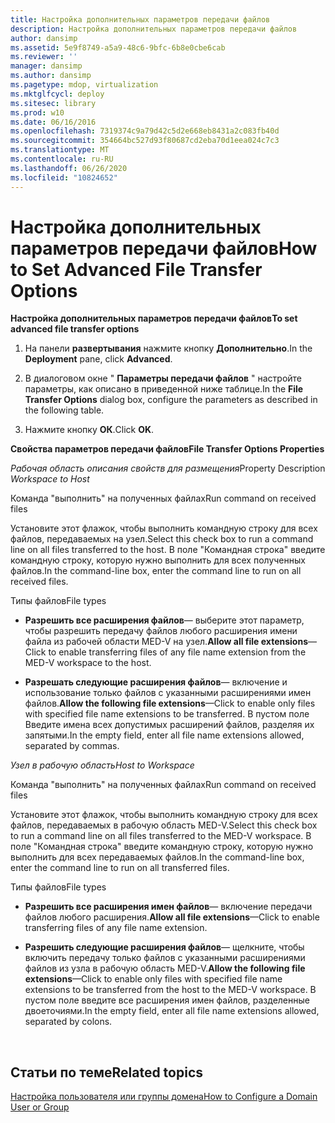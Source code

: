```yaml
---
title: Настройка дополнительных параметров передачи файлов
description: Настройка дополнительных параметров передачи файлов
author: dansimp
ms.assetid: 5e9f8749-a5a9-48c6-9bfc-6b8e0cbe6cab
ms.reviewer: ''
manager: dansimp
ms.author: dansimp
ms.pagetype: mdop, virtualization
ms.mktglfcycl: deploy
ms.sitesec: library
ms.prod: w10
ms.date: 06/16/2016
ms.openlocfilehash: 7319374c9a79d42c5d2e668eb8431a2c083fb40d
ms.sourcegitcommit: 354664bc527d93f80687cd2eba70d1eea024c7c3
ms.translationtype: MT
ms.contentlocale: ru-RU
ms.lasthandoff: 06/26/2020
ms.locfileid: "10824652"
---
```

# <span data-ttu-id="32278-103">Настройка дополнительных параметров передачи файлов</span><span class="sxs-lookup"><span data-stu-id="32278-103">How to Set Advanced File Transfer Options</span></span>


**<span data-ttu-id="32278-104">Настройка дополнительных параметров передачи файлов</span><span class="sxs-lookup"><span data-stu-id="32278-104">To set advanced file transfer options</span></span>**

1.  <span data-ttu-id="32278-105">На панели **развертывания** нажмите кнопку **Дополнительно**.</span><span class="sxs-lookup"><span data-stu-id="32278-105">In the **Deployment** pane, click **Advanced**.</span></span>

2.  <span data-ttu-id="32278-106">В диалоговом окне " **Параметры передачи файлов** " настройте параметры, как описано в приведенной ниже таблице.</span><span class="sxs-lookup"><span data-stu-id="32278-106">In the **File Transfer Options** dialog box, configure the parameters as described in the following table.</span></span>

3.  <span data-ttu-id="32278-107">Нажмите кнопку **ОК**.</span><span class="sxs-lookup"><span data-stu-id="32278-107">Click **OK**.</span></span>

**<span data-ttu-id="32278-108">Свойства параметров передачи файлов</span><span class="sxs-lookup"><span data-stu-id="32278-108">File Transfer Options Properties</span></span>**

<span data-ttu-id="32278-109">*Рабочая область описания свойств для размещения*</span><span class="sxs-lookup"><span data-stu-id="32278-109">Property Description *Workspace to Host*</span></span>

<span data-ttu-id="32278-110">Команда "выполнить" на полученных файлах</span><span class="sxs-lookup"><span data-stu-id="32278-110">Run command on received files</span></span>

<span data-ttu-id="32278-111">Установите этот флажок, чтобы выполнить командную строку для всех файлов, передаваемых на узел.</span><span class="sxs-lookup"><span data-stu-id="32278-111">Select this check box to run a command line on all files transferred to the host.</span></span> <span data-ttu-id="32278-112">В поле "Командная строка" введите командную строку, которую нужно выполнить для всех полученных файлов.</span><span class="sxs-lookup"><span data-stu-id="32278-112">In the command-line box, enter the command line to run on all received files.</span></span>

<span data-ttu-id="32278-113">Типы файлов</span><span class="sxs-lookup"><span data-stu-id="32278-113">File types</span></span>

-   <span data-ttu-id="32278-114">**Разрешить все расширения файлов**— выберите этот параметр, чтобы разрешить передачу файлов любого расширения имени файла из рабочей области MED-V на узел.</span><span class="sxs-lookup"><span data-stu-id="32278-114">**Allow all file extensions**—Click to enable transferring files of any file name extension from the MED-V workspace to the host.</span></span>

-   <span data-ttu-id="32278-115">**Разрешать следующие расширения файлов**— включение и использование только файлов с указанными расширениями имен файлов.</span><span class="sxs-lookup"><span data-stu-id="32278-115">**Allow the following file extensions**—Click to enable only files with specified file name extensions to be transferred.</span></span> <span data-ttu-id="32278-116">В пустом поле Введите имена всех допустимых расширений файлов, разделяя их запятыми.</span><span class="sxs-lookup"><span data-stu-id="32278-116">In the empty field, enter all file name extensions allowed, separated by commas.</span></span>

*<span data-ttu-id="32278-117">Узел в рабочую область</span><span class="sxs-lookup"><span data-stu-id="32278-117">Host to Workspace</span></span>*

<span data-ttu-id="32278-118">Команда "выполнить" на полученных файлах</span><span class="sxs-lookup"><span data-stu-id="32278-118">Run command on received files</span></span>

<span data-ttu-id="32278-119">Установите этот флажок, чтобы выполнить командную строку для всех файлов, передаваемых в рабочую область MED-V.</span><span class="sxs-lookup"><span data-stu-id="32278-119">Select this check box to run a command line on all files transferred to the MED-V workspace.</span></span> <span data-ttu-id="32278-120">В поле "Командная строка" введите командную строку, которую нужно выполнить для всех передаваемых файлов.</span><span class="sxs-lookup"><span data-stu-id="32278-120">In the command-line box, enter the command line to run on all transferred files.</span></span>

<span data-ttu-id="32278-121">Типы файлов</span><span class="sxs-lookup"><span data-stu-id="32278-121">File types</span></span>

-   <span data-ttu-id="32278-122">**Разрешить все расширения имен файлов**— включение передачи файлов любого расширения.</span><span class="sxs-lookup"><span data-stu-id="32278-122">**Allow all file extensions**—Click to enable transferring files of any file name extension.</span></span>

-   <span data-ttu-id="32278-123">**Разрешить следующие расширения файлов**— щелкните, чтобы включить передачу только файлов с указанными расширениями файлов из узла в рабочую область MED-V.</span><span class="sxs-lookup"><span data-stu-id="32278-123">**Allow the following file extensions**—Click to enable only files with specified file name extensions to be transferred from the host to the MED-V workspace.</span></span> <span data-ttu-id="32278-124">В пустом поле введите все расширения имен файлов, разделенные двоеточиями.</span><span class="sxs-lookup"><span data-stu-id="32278-124">In the empty field, enter all file name extensions allowed, separated by colons.</span></span>

 

## <span data-ttu-id="32278-125">Статьи по теме</span><span class="sxs-lookup"><span data-stu-id="32278-125">Related topics</span></span>


[<span data-ttu-id="32278-126">Настройка пользователя или группы домена</span><span class="sxs-lookup"><span data-stu-id="32278-126">How to Configure a Domain User or Group</span></span>](how-to-configure-a-domain-user-or-groupmedvv2.md)

 

 





